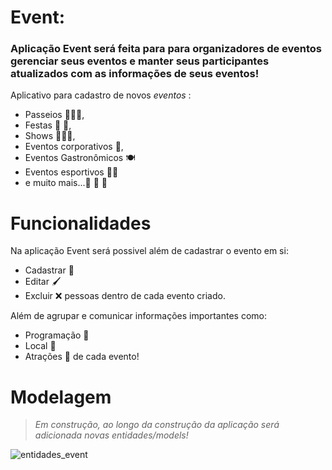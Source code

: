 
# Event:
### Aplicação Event será feita para  para organizadores de eventos gerenciar seus eventos e manter seus participantes atualizados com as informações de seus eventos!
Aplicativo para cadastro de novos *eventos* :
* Passeios 🧑‍🤝‍🧑,
* Festas 🍻 🥳,
* Shows 🕺🥁💃,
* Eventos corporativos 🎊,
* Eventos Gastronômicos 🍽 
* Eventos esportivos 🤾🎿
* e muito mais...🎫 🎀 🎉 
 

 
 # **Funcionalidades**
Na aplicação Event será possivel além de cadastrar o evento em si:
* Cadastrar 📝
* Editar 🖌
* Excluir ❌ pessoas dentro de cada evento criado.

Além de agrupar e comunicar informações importantes como:
* Programação 📅
* Local 💒
* Atrações 🤹 de cada evento!

# Modelagem 
> *Em construção, ao longo da construção da aplicação será adicionada novas entidades/models!*

![entidades_event](https://user-images.githubusercontent.com/96500247/197800577-f4ff4d3a-ba65-41fb-9976-02c3f96a67e2.png)
